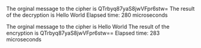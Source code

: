 
The orginal message to the cipher is QTrbyq87yaS8jwVFpr6stw=
The result of the decryption is Hello World
Elapsed time: 280 microseconds

The orginal message to the cipher is Hello World
The result of the encryption is QTrbyq87yaS8jwVFpr6stw==
Elapsed time: 283 microseconds
